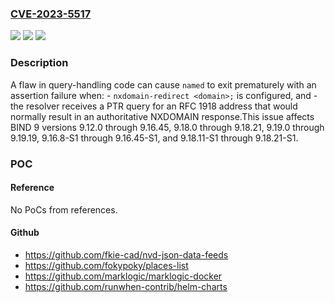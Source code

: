 ### [CVE-2023-5517](https://cve.mitre.org/cgi-bin/cvename.cgi?name=CVE-2023-5517)
![](https://img.shields.io/static/v1?label=Product&message=BIND%209&color=blue)
![](https://img.shields.io/static/v1?label=Version&message=9.12.0%3C%3D%209.16.45%20&color=brighgreen)
![](https://img.shields.io/static/v1?label=Vulnerability&message=n%2Fa&color=brighgreen)

### Description

A flaw in query-handling code can cause `named` to exit prematurely with an assertion failure when:  - `nxdomain-redirect <domain>;` is configured, and  - the resolver receives a PTR query for an RFC 1918 address that would normally result in an authoritative NXDOMAIN response.This issue affects BIND 9 versions 9.12.0 through 9.16.45, 9.18.0 through 9.18.21, 9.19.0 through 9.19.19, 9.16.8-S1 through 9.16.45-S1, and 9.18.11-S1 through 9.18.21-S1.

### POC

#### Reference
No PoCs from references.

#### Github
- https://github.com/fkie-cad/nvd-json-data-feeds
- https://github.com/fokypoky/places-list
- https://github.com/marklogic/marklogic-docker
- https://github.com/runwhen-contrib/helm-charts

